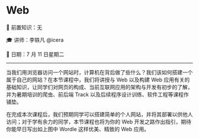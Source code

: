# Web

🧀 前置知识：无

🎓 讲师：李轶凡 @icera

📅 日期：7 月 11 日星期二

---

当我们用浏览器访问一个网站时，计算机在背后做了些什么？我们该如何搭建一个属于自己的网站？在本节课程中，我们将讲授与 Web 以及构建 Web 应用有关的基础知识，让同学们对网页的构成、当前互联网应用的架构与开发有初步的了解，并为暑期培训的爬虫、前后端 Track 以及后续程序设计训练、软件工程等课程作铺垫。

在完成本次课程后，我们预期同学可以搭建简单的个人网站，并将其部署以供他人访问；对于学有余力的同学，本节课程也将为你的 Web 开发之路作出指引，期待你能早日写出如上图中 Wordle 这样优美、精致的 Web 应用。